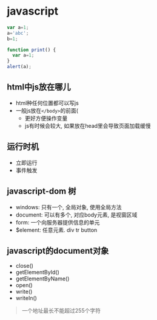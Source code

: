 # javascript

```javascript
var a=1;
a='abc';
b=1;

function print() {
  var a=1;
}
alert(a);
```

## html中js放在哪儿

- html种任何位置都可以写js
- 一般js放在`</body>`的前面(
    - 更好方便操作变量
    - js有时候会较大, 如果放在head里会导致页面加载缓慢
    
## 运行时机

- 立即运行
- 事件触发

## javascript-dom 树

- windows: 只有一个, 全局对象, 使用全局方法
- document: 可以有多个, 对应body元素, 是视窗区域
- form: 一个向服务器提供信息的单元
- $element: 任意元素. div tr button

## javascript的document对象

- close()
- getElementById()
- getElementByName()
- open()
- write()
- writeIn()

> 一个地址最长不能超过255个字符
 